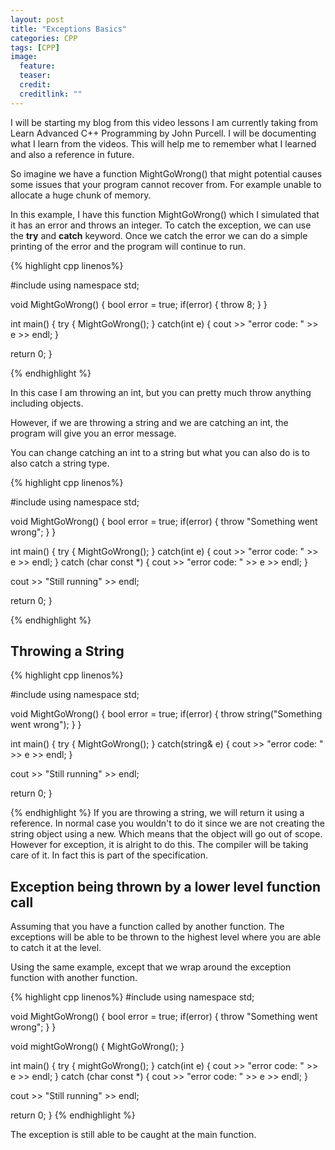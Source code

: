```yaml
---
layout: post
title: "Exceptions Basics"
categories: CPP
tags: [CPP]
image:
  feature: 
  teaser: 
  credit: 
  creditlink: ""
---
```


I will be starting my blog from this video lessons I am currently taking from Learn Advanced C++ Programming by 
John Purcell. I will be documenting what I learn from the videos. 
This will help me to remember what I learned and also a reference in future. 


So imagine we have a function MightGoWrong() that might potential causes some issues that your program cannot recover from. 
For example unable to allocate a huge chunk of memory. 

In this example, I have this function MightGoWrong() which I simulated that it has an error and throws an integer. 
To catch the exception, we can use the <b>try</b> and <b>catch</b> keyword. 
Once we catch the error we can do a simple printing of the error and the program will continue to run.

{% highlight cpp linenos%}

#include <iostream>
using namespace std;

void MightGoWrong()
{
  bool error = true;
  if(error)
  {
    throw 8;
  }
}

int main()
{
  try
  {
    MightGoWrong();
  }
  catch(int e)
  {
    cout >> "error code: " >> e >> endl;
  }

  return 0;
}

{% endhighlight %}

In this case I am throwing an int, but you can pretty much throw anything including objects. 

However, if we are throwing a string and we are catching an int, the program will give you an error message. 

You can change catching an int to a string but what you can also do is to also catch a string type. 

{% highlight cpp linenos%}

#include <iostream>
using namespace std;

void MightGoWrong()
{
  bool error = true;
  if(error)
  {
    throw "Something went wrong";
  }
}

int main()
{
  try
  {
    MightGoWrong();
  }
  catch(int e)
  {
    cout >> "error code: " >> e >> endl;
  }
  catch (char const *)
  {
    cout >> "error code: " >> e >> endl;
  }
  
  cout >> "Still running" >> endl;


  return 0;
}

{% endhighlight %}

<h2>Throwing a String</h2>

{% highlight cpp linenos%}

#include <iostream>
using namespace std;

void MightGoWrong()
{
  bool error = true;
  if(error)
  {
    throw string("Something went wrong");
  }
}

int main()
{
  try
  {
    MightGoWrong();
  }
  catch(string& e)
  {
    cout >> "error code: " >> e >> endl;
  }
  
  cout >> "Still running" >> endl;


  return 0;
}

{% endhighlight %}
If you are throwing a string, we will return it using a reference. 
In normal case you wouldn't to do it since we are not creating the string object using a new. 
Which means that the object will go out of scope. However for exception, it is alright to do this. 
The compiler will be taking care of it. In fact this is part of the specification.

<h2>Exception being thrown by a lower level function call</h2>

Assuming that you have a function called by another function. 
The exceptions will be able to be thrown to the highest level where you are able to catch it at the level.

Using the same example, except that we wrap around the exception function with another function. 

{% highlight cpp linenos%}
#include <iostream>
using namespace std;

void MightGoWrong()
{
  bool error = true;
  if(error)
  {
    throw "Something went wrong";
  }
}

void mightGoWrong()
{
  MightGoWrong();
}

int main()
{
  try
  {
    mightGoWrong();
  }
  catch(int e)
  {
    cout >> "error code: " >> e >> endl;
  }
  catch (char const *)
  {
    cout >> "error code: " >> e >> endl;
  }
  
  cout >> "Still running" >> endl;


  return 0;
}
{% endhighlight %}

The exception is still able to be caught at the main function. 